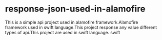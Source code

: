 # response-json-used-in-alamofire
This is a simple api project used in alamofire framework.Alamofire framework used in swift language.This project response any value different types of api.This project are used in swift language.
swift
